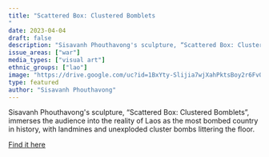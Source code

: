 ```yaml
---
title: "Scattered Box: Clustered Bomblets
"
date: 2023-04-04
draft: false
description: "Sisavanh Phouthavong's sculpture, “Scattered Box: Clustered Bomblets”, immerses the audience into the reality of Laos as the most bombed country in history, with landmines and unexploded cluster bombs littering the floor."
issue_areas: ["war"]
media_types: ["visual art"]
ethnic_groups: ["lao"]
image: "https://drive.google.com/uc?id=1BxYty-Slijia7wjXahPktsBoy2r6FvQL"
type: featured
author: "Sisavanh Phouthavong"
---
```


Sisavanh Phouthavong's sculpture, “Scattered Box: Clustered Bomblets”, immerses the audience into the reality of Laos as the most bombed country in history, with landmines and unexploded cluster bombs littering the floor.

[Find it here](https://www.youtube.com/watch?v=rtxRkafX6u4)
